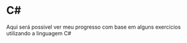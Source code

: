 # C#
 Aqui será possivel ver meu progresso com base em alguns exercicios utilizando a linguagem C# 
